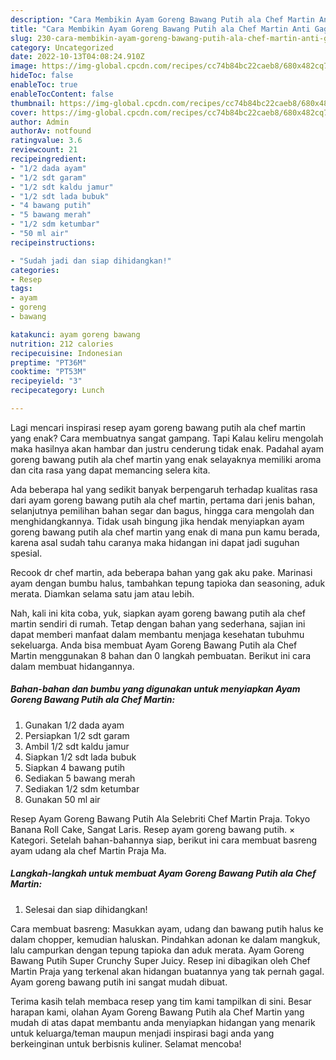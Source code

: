 ```yaml
---
description: "Cara Membikin Ayam Goreng Bawang Putih ala Chef Martin Anti Gagal"
title: "Cara Membikin Ayam Goreng Bawang Putih ala Chef Martin Anti Gagal"
slug: 230-cara-membikin-ayam-goreng-bawang-putih-ala-chef-martin-anti-gagal
category: Uncategorized
date: 2022-10-13T04:08:24.910Z
image: https://img-global.cpcdn.com/recipes/cc74b84bc22caeb8/680x482cq70/ayam-goreng-bawang-putih-ala-chef-martin-foto-resep-utama.jpg
hideToc: false
enableToc: true
enableTocContent: false
thumbnail: https://img-global.cpcdn.com/recipes/cc74b84bc22caeb8/680x482cq70/ayam-goreng-bawang-putih-ala-chef-martin-foto-resep-utama.jpg
cover: https://img-global.cpcdn.com/recipes/cc74b84bc22caeb8/680x482cq70/ayam-goreng-bawang-putih-ala-chef-martin-foto-resep-utama.jpg
author: Admin
authorAv: notfound
ratingvalue: 3.6
reviewcount: 21
recipeingredient:
- "1/2 dada ayam"
- "1/2 sdt garam"
- "1/2 sdt kaldu jamur"
- "1/2 sdt lada bubuk"
- "4 bawang putih"
- "5 bawang merah"
- "1/2 sdm ketumbar"
- "50 ml air"
recipeinstructions:

- "Sudah jadi dan siap dihidangkan!"
categories:
- Resep
tags:
- ayam
- goreng
- bawang

katakunci: ayam goreng bawang 
nutrition: 212 calories
recipecuisine: Indonesian
preptime: "PT36M"
cooktime: "PT53M"
recipeyield: "3"
recipecategory: Lunch

---
```



Lagi mencari inspirasi resep ayam goreng bawang putih ala chef martin yang enak? Cara membuatnya sangat gampang. Tapi Kalau keliru mengolah maka hasilnya akan hambar dan justru cenderung tidak enak. Padahal ayam goreng bawang putih ala chef martin yang enak selayaknya memiliki aroma dan cita rasa yang dapat memancing selera kita.


Ada beberapa hal yang sedikit banyak berpengaruh terhadap kualitas rasa dari ayam goreng bawang putih ala chef martin, pertama dari jenis bahan, selanjutnya pemilihan bahan segar dan bagus, hingga cara mengolah dan menghidangkannya. Tidak usah bingung jika hendak menyiapkan ayam goreng bawang putih ala chef martin yang enak di mana pun kamu berada, karena asal sudah tahu caranya maka hidangan ini dapat jadi suguhan spesial.

Recook dr chef martin, ada beberapa bahan yang gak aku pake. Marinasi ayam dengan bumbu halus, tambahkan tepung tapioka dan seasoning, aduk merata. Diamkan selama satu jam atau lebih.


Nah, kali ini kita coba, yuk, siapkan ayam goreng bawang putih ala chef martin sendiri di rumah. Tetap dengan bahan yang sederhana, sajian ini dapat memberi manfaat dalam membantu menjaga kesehatan tubuhmu sekeluarga. Anda bisa membuat Ayam Goreng Bawang Putih ala Chef Martin menggunakan 8 bahan dan 0 langkah pembuatan. Berikut ini cara dalam membuat hidangannya.

<!--inarticleads1-->

##### Bahan-bahan dan bumbu yang digunakan untuk menyiapkan Ayam Goreng Bawang Putih ala Chef Martin:

1. Gunakan 1/2 dada ayam
1. Persiapkan 1/2 sdt garam
1. Ambil 1/2 sdt kaldu jamur
1. Siapkan 1/2 sdt lada bubuk
1. Siapkan 4 bawang putih
1. Sediakan 5 bawang merah
1. Sediakan 1/2 sdm ketumbar
1. Gunakan 50 ml air


Resep Ayam Goreng Bawang Putih Ala Selebriti Chef Martin Praja. Tokyo Banana Roll Cake, Sangat Laris. Resep ayam goreng bawang putih. × Kategori. Setelah bahan-bahannya siap, berikut ini cara membuat basreng ayam udang ala chef Martin Praja Ma. 

<!--inarticleads2-->

##### Langkah-langkah untuk membuat Ayam Goreng Bawang Putih ala Chef Martin:


1. Selesai dan siap dihidangkan!

Cara membuat basreng: Masukkan ayam, udang dan bawang putih halus ke dalam chopper, kemudian haluskan. Pindahkan adonan ke dalam mangkuk, lalu campurkan dengan tepung tapioka dan aduk merata. Ayam Goreng Bawang Putih Super Crunchy Super Juicy. Resep ini dibagikan oleh Chef Martin Praja yang terkenal akan hidangan buatannya yang tak pernah gagal. Ayam goreng bawang putih ini sangat mudah dibuat. 

Terima kasih telah membaca resep yang tim kami tampilkan di sini. Besar harapan kami, olahan Ayam Goreng Bawang Putih ala Chef Martin yang mudah di atas dapat membantu anda menyiapkan hidangan yang menarik untuk keluarga/teman maupun menjadi inspirasi bagi anda yang berkeinginan untuk berbisnis kuliner. Selamat mencoba!
